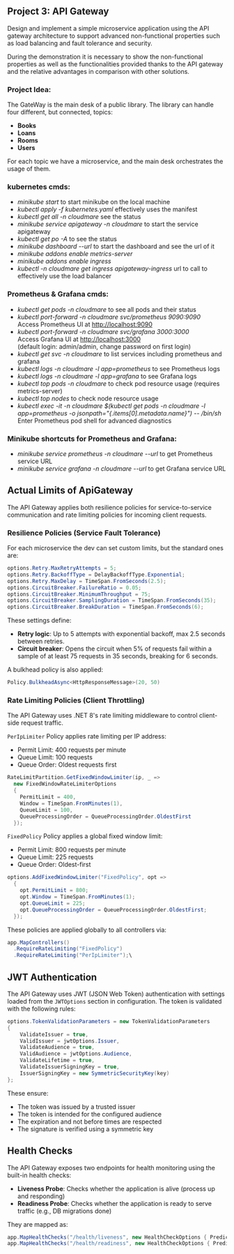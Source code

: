 ## Project 3: API Gateway
Design and implement a simple microservice application using the API gateway architecture to support advanced non-functional properties such as load balancing and fault tolerance
and security.

During the demonstration it is necessary to show the non-functional properties as well as the
functionalities provided thanks to the API gateway and the relative advantages in comparison with
other solutions.

### Project Idea:

The GateWay is the main desk of a public library. The library can handle four different, but connected, topics:
- **Books**
- **Loans**
- **Rooms**
- **Users**

For each topic we have a microservice, and the main desk orchestrates the usage of them.

### kubernetes cmds:

- *minikube start* to start minikube on the local machine
- *kubectl apply -f kubernetes.yaml* effectively uses the manifest
- *kubectl get all -n cloudmare* see the status
- *minikube service apigateway -n cloudmare* to start the service apigateway
- *kubectl get po -A* to see the status
- *minikube dashboard --url* to start the dashboard and see the url of it
- *minikube addons enable metrics-server*
- *minikube addons enable ingress*
- *kubectl -n cloudmare get ingress apigateway-ingress* url to call to effectively use the load balancer

### Prometheus & Grafana cmds:

- *kubectl get pods -n cloudmare* to see all pods and their status
- *kubectl port-forward -n cloudmare svc/prometheus 9090:9090*  
  Access Prometheus UI at [http://localhost:9090](http://localhost:9090)
- *kubectl port-forward -n cloudmare svc/grafana 3000:3000*  
  Access Grafana UI at [http://localhost:3000](http://localhost:3000)  
  (default login: admin/admin, change password on first login)
- *kubectl get svc -n cloudmare* to list services including prometheus and grafana
- *kubectl logs -n cloudmare -l app=prometheus* to see Prometheus logs
- *kubectl logs -n cloudmare -l app=grafana* to see Grafana logs
- *kubectl top pods -n cloudmare* to check pod resource usage (requires metrics-server)
- *kubectl top nodes* to check node resource usage
- *kubectl exec -it -n cloudmare $(kubectl get pods -n cloudmare -l app=prometheus -o jsonpath="{.items[0].metadata.name}") -- /bin/sh*  
  Enter Prometheus pod shell for advanced diagnostics

### Minikube shortcuts for Prometheus and Grafana:

- *minikube service prometheus -n cloudmare --url* to get Prometheus service URL
- *minikube service grafana -n cloudmare --url* to get Grafana service URL

## Actual Limits of ApiGateway

The API Gateway applies both resilience policies for service-to-service communication and rate limiting policies for incoming client requests.

### Resilience Policies (Service Fault Tolerance)

For each microservice the dev can set custom limits, but the standard ones are:
```csharp
options.Retry.MaxRetryAttempts = 5;
options.Retry.BackoffType = DelayBackoffType.Exponential;
options.Retry.MaxDelay = TimeSpan.FromSeconds(2.5);
options.CircuitBreaker.FailureRatio = 0.05;
options.CircuitBreaker.MinimumThroughput = 75;
options.CircuitBreaker.SamplingDuration = TimeSpan.FromSeconds(35);
options.CircuitBreaker.BreakDuration = TimeSpan.FromSeconds(6);
```

These settings define:
- **Retry logic**: Up to 5 attempts with exponential backoff, max 2.5 seconds between retries.
- **Circuit breaker**: Opens the circuit when 5% of requests fail within a sample of at least 75 requests in 35 seconds, breaking for 6 seconds.

A bulkhead policy is also applied:
```csharp
Policy.BulkheadAsync<HttpResponseMessage>(20, 50)
```

### Rate Limiting Policies (Client Throttling)

The API Gateway uses .NET 8's rate limiting middleware to control client-side request traffic.

`PerIpLimiter` Policy applies rate limiting per IP address:
- Permit Limit: 400 requests per minute
- Queue Limit: 100 requests
- Queue Order: Oldest requests first
```csharp
RateLimitPartition.GetFixedWindowLimiter(ip, _ =>
  new FixedWindowRateLimiterOptions
  {
    PermitLimit = 400,
    Window = TimeSpan.FromMinutes(1),
    QueueLimit = 100,
    QueueProcessingOrder = QueueProcessingOrder.OldestFirst
  });
```
`FixedPolicy` Policy applies a global fixed window limit:
- Permit Limit: 800 requests per minute
- Queue Limit: 225 requests
- Queue Order: Oldest-first
```csharp
options.AddFixedWindowLimiter("FixedPolicy", opt =>
  {
    opt.PermitLimit = 800;
    opt.Window = TimeSpan.FromMinutes(1);
    opt.QueueLimit = 225;
    opt.QueueProcessingOrder = QueueProcessingOrder.OldestFirst;
  });
```
These policies are applied globally to all controllers via:
```csharp
app.MapControllers()
  .RequireRateLimiting("FixedPolicy")
  .RequireRateLimiting("PerIpLimiter");\
```

## JWT Authentication

The API Gateway uses JWT (JSON Web Token) authentication with settings loaded from the `JWTOptions` section in configuration. The token is validated with the following rules:

```csharp
options.TokenValidationParameters = new TokenValidationParameters
{
    ValidateIssuer = true,
    ValidIssuer = jwtOptions.Issuer,
    ValidateAudience = true,
    ValidAudience = jwtOptions.Audience,
    ValidateLifetime = true,
    ValidateIssuerSigningKey = true,
    IssuerSigningKey = new SymmetricSecurityKey(key)
};
```

These ensure:
- The token was issued by a trusted issuer
- The token is intended for the configured audience
- The expiration and not before times are respected
- The signature is verified using a symmetric key

## Health Checks
The API Gateway exposes two endpoints for health monitoring using the built-in health checks:
- **Liveness Probe**: Checks whether the application is alive (process up and responding)
- **Readiness Probe**: Checks whether the application is ready to serve traffic (e.g., DB migrations done)

They are mapped as:
```csharp
app.MapHealthChecks("/health/liveness", new HealthCheckOptions { Predicate = _ => false });
app.MapHealthChecks("/health/readiness", new HealthCheckOptions { Predicate = _ => true });
```